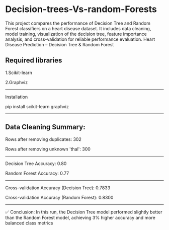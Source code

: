 # Decision-trees-Vs-random-Forests
This project compares the performance of Decision Tree and Random Forest classifiers on a heart disease dataset. It includes data cleaning, model training, visualization of the decision tree, feature importance analysis, and cross-validation for reliable performance evaluation.
Heart Disease Prediction – Decision Tree & Random Forest

Required libraries
--------------------------
1.Scikit-learn

2.Graphviz

-------------------
Installation

pip install scikit-learn graphviz

-----------------------------

Data Cleaning Summary:
--------------------------------------------------------
Rows after removing duplicates: 302

Rows after removing unknown 'thal': 300

--------------------------------------------------------
Decision Tree Accuracy: 0.80

Random Forest Accuracy: 0.77

---------------------------------------

Cross-validation Accuracy (Decision Tree): 0.7833

Cross-validation Accuracy (Random Forest): 0.8300

--------------------------------------------------
✅ Conclusion:
In this run, the Decision Tree model performed slightly better than the Random Forest model, achieving 3% higher accuracy and more balanced class metrics
